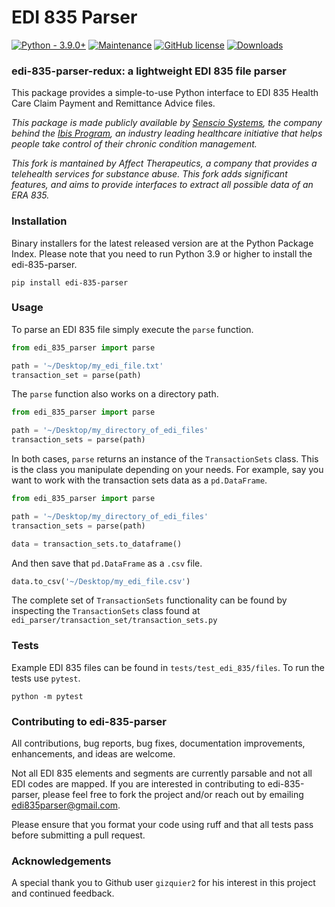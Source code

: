 # EDI 835 Parser

[![Python - 3.9.0+](https://img.shields.io/badge/Python-3.9.0%2B-orange)](https://www.python.org/downloads/release/python-390/)
[![Maintenance](https://img.shields.io/badge/Maintained%3F-yes-green.svg)](https://github.com/keironstoddart/edi-835-parser)
[![GitHub license](https://img.shields.io/github/license/Naereen/StrapDown.js.svg)](https://github.com/keironstoddart/edi-835-parser)
[![Downloads](https://static.pepy.tech/badge/edi-835-parser)](https://pepy.tech/project/edi-835-parser)

### edi-835-parser-redux: a lightweight EDI 835 file parser

This package provides a simple-to-use Python interface to EDI 835 Health Care Claim Payment and Remittance Advice files.

_This package is made publicly available by [Senscio Systems](https://www.sensciosystems.com/), the company behind the [Ibis Program](https://www.ibisprogram.com/), an industry leading healthcare initiative that helps people take control of their chronic condition management._

_This fork is mantained by Affect Therapeutics, a company that provides a telehealth services for substance abuse. This fork adds significant features, and aims to provide interfaces to extract all possible data of an ERA 835._

### Installation

Binary installers for the latest released version are at the Python Package Index. Please note that you need to run Python 3.9 or higher to install the edi-835-parser.

```
pip install edi-835-parser
```

### Usage

To parse an EDI 835 file simply execute the `parse` function.

```python
from edi_835_parser import parse

path = '~/Desktop/my_edi_file.txt'
transaction_set = parse(path)
```

The `parse` function also works on a directory path.

```python
from edi_835_parser import parse

path = '~/Desktop/my_directory_of_edi_files'
transaction_sets = parse(path)
```

In both cases, `parse` returns an instance of the `TransactionSets` class.
This is the class you manipulate depending on your needs.
For example, say you want to work with the transaction sets data as a `pd.DataFrame`.

```python
from edi_835_parser import parse

path = '~/Desktop/my_directory_of_edi_files'
transaction_sets = parse(path)

data = transaction_sets.to_dataframe()
```

And then save that `pd.DataFrame` as a `.csv` file.

```python
data.to_csv('~/Desktop/my_edi_file.csv')
```

The complete set of `TransactionSets` functionality can be found by inspecting the `TransactionSets`
class found at `edi_parser/transaction_set/transaction_sets.py`

### Tests

Example EDI 835 files can be found in `tests/test_edi_835/files`. To run the tests use `pytest`.

```
python -m pytest
```

### Contributing to edi-835-parser

All contributions, bug reports, bug fixes, documentation improvements, enhancements, and ideas are welcome.

Not all EDI 835 elements and segments are currently parsable and not all EDI codes are mapped. If you are interested in
contributing to edi-835-parser, please feel free to fork the project and/or reach out by emailing edi835parser@gmail.com.

Please ensure that you format your code using ruff and that all tests pass before submitting a pull request.

### Acknowledgements

A special thank you to Github user `gizquier2` for his interest in this project and continued feedback.
